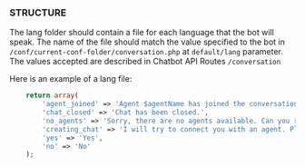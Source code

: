 ### STRUCTURE
The lang folder should contain a file for each language that the bot will speak. The name of the file should match the value specified to the bot in `/conf/current-conf-folder/conversation.php` at `default/lang` parameter. The values accepted are described in Chatbot API Routes `/conversation`

Here is an example of a lang file:
```php
    return array(
    	'agent_joined' => 'Agent $agentName has joined the conversation.',
    	'chat_closed' => 'Chat has been closed.',
    	'no_agents' => 'Sorry, there are no agents available. Can you retry in a few minutes?',
    	'creating_chat' => 'I will try to connect you with an agent. Please wait.',
    	'yes' => 'Yes',
    	'no' => 'No'
    );
```